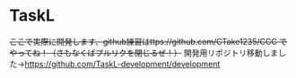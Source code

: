 # TaskL
<s>ここで実際に開発します、github練習はttps://github.com/CTake1235/CCC でやってね！（さもなくばプルリクを閉じるぜ！）</s>
開発用リポジトリ移動しました→https://github.com/TaskL-development/development

